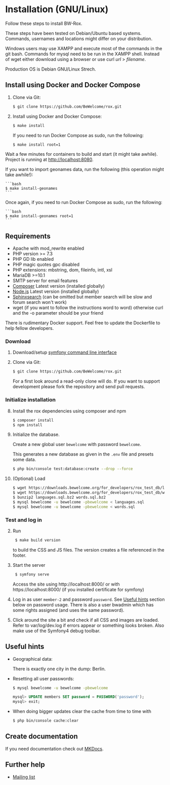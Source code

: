 # Installation (GNU/Linux)

Follow these steps to install BW-Rox.

These steps have been tested on Debian/Ubuntu based systems. Commands,
usernames and locations might differ on your distribution.

Windows users may use XAMPP and execute most of the commands in the git bash.
Commands for mysql need to be run in the XAMPP shell. Instead of wget either download
using a browser or use curl _url_ > _filename_.

Production OS is Debian GNU/Linux Strech.

## Install using Docker and Docker Compose

1. Clone via Git:

    ```bash
    $ git clone https://github.com/BeWelcome/rox.git
    ```

1. Install using Docker and Docker Compose:

    ```bash
    $ make install
    ```

   If you need to run Docker Compose as sudo, run the following:

    ```bash
    $ make install root=1
    ```

Wait a few minutes for containers to build and start (it might take awhile). Project is running at
[http://localhost:8080](http://localhost:8080).

If you want to import geonames data, run the following (this operation might take awhile!):

    ```bash
    $ make install-geonames
    ```

Once again, if you need to run Docker Compose as sudo, run the following:

    ```bash
    $ make install-geonames root=1
    ```

## Requirements

* Apache with mod_rewrite enabled
* PHP version >= 7.3
* PHP GD lib enabled
* PHP magic quotes gpc disabled
* PHP extensions: mbstring, dom, fileinfo, intl, xsl
* MariaDB >=10.1
* SMTP server for email features
* [Composer](https://www.getcomposer.org) Latest version (installed globally)
* [Node.js](https://nodejs.org/) Latest version (installed globally)
* [Sphinxsearch](http://sphinxsearch.com/) (can be omitted but member search will be slow and forum search won't work)
* wget (if you want to follow the instructions word to word) otherwise curl and the -o parameter should be your friend

There is rudimentary Docker support. Feel free to update the Dockerfile to help fellow developers.

### Download

1. Download/setup [symfony command line interface](https://symfony.com/download)

1. Clone via Git:

    ```bash
    $ git clone https://github.com/BeWelcome/rox.git
    ```

    For a first look around a read-only clone will do. If you want to support development please fork the repository and send pull requests.

### Initialize installation

8. Install the rox dependencies using composer and npm

    ```bash
    $ composer install
    $ npm install
    ```

2.  Initialize the database.

	Create a new global user `bewelcome` with password `bewelcome`.

    This generates a new database as given in the ```.env``` file and presets some data.

    ```bash
    $ php bin/console test:database:create --drop --force
    ```

10. (Optional) Load

    ```bash
    $ wget https://downloads.bewelcome.org/for_developers/rox_test_db/languages.sql.bz2
    $ wget https://downloads.bewelcome.org/for_developers/rox_test_db/words.sql.bz2
    $ bunzip2 languages.sql.bz2 words.sql.bz2
    $ mysql bewelcome -u bewelcome -pbewelcome < languages.sql
    $ mysql bewelcome -u bewelcome -pbewelcome < words.sql
    ```

### Test and log in

2. Run

   ```bash
    $ make build version
   ```

   to build the CSS and JS files. The version creates a file referenced in the footer.

3. Start the server

   ```bash
    $ symfony serve
   ```

   Access the site using http://localhost:8000/ or with https://localhost:8000/ (if you installed certificate for symfony)

4. Log in as user `member-2` and password `password`. See [Useful hints](#useful-hints) section below
   on password usage. There is also a user bwadmin which has some rights assigned (and uses the same password).

5. Click around the site a bit and check if all CSS and images are loaded.
   Refer to var/log/dev.log if errors appear or something looks broken. Also make use of the Symfony4 debug toolbar.

## Useful hints

* Geographical data:

    There is exactly one city in the dump: Berlin.

* Resetting all user passwords:

    ```bash
    $ mysql bewelcome -u bewelcome -pbewelcome
    ```

    ```sql
    mysql> UPDATE members SET password = PASSWORD('password');
    mysql> exit;
    ```

* When doing bigger updates clear the cache from time to time with

    ```bash
    $ php bin/console cache:clear
    ```

## Create documentation

If you need documentation check out [MKDocs](https://www.mkdocs.org/).

## Further help

* [Mailing list](http://lists.bewelcome.org/mailman/listinfo/bw-dev-discussion)
